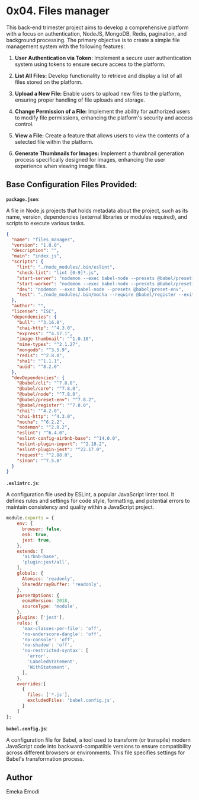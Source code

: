 # 0x04. Files manager

This back-end trimester project aims to develop a comprehensive platform with a focus on authentication, NodeJS, MongoDB, Redis, pagination, and background processing. The primary objective is to create a simple file management system with the following features:

1. **User Authentication via Token:**
Implement a secure user authentication system using tokens to ensure secure access to the platform.

2. **List All Files:**
Develop functionality to retrieve and display a list of all files stored on the platform.

3. **Upload a New File:**
Enable users to upload new files to the platform, ensuring proper handling of file uploads and storage.

4. **Change Permission of a File:**
Implement the ability for authorized users to modify file permissions, enhancing the platform's security and access control.

5. **View a File:**
Create a feature that allows users to view the contents of a selected file within the platform.

6. **Generate Thumbnails for Images:**
Implement a thumbnail generation process specifically designed for images, enhancing the user experience when viewing image files.

## Base Configuration Files Provided:

**`package.json`**: 

A file in Node.js projects that holds metadata about the project, such as its name, version, dependencies (external libraries or modules required), and scripts to execute various tasks.

```JSON
{
  "name": "files_manager",
  "version": "1.0.0",
  "description": "",
  "main": "index.js",
  "scripts": {
    "lint": "./node_modules/.bin/eslint",
    "check-lint": "lint [0-9]*.js",
    "start-server": "nodemon --exec babel-node --presets @babel/preset-env ./server.js",
    "start-worker": "nodemon --exec babel-node --presets @babel/preset-env ./worker.js",
    "dev": "nodemon --exec babel-node --presets @babel/preset-env",
    "test": "./node_modules/.bin/mocha --require @babel/register --exit" 
  },
  "author": "",
  "license": "ISC",
  "dependencies": {
    "bull": "^3.16.0",
    "chai-http": "^4.3.0",
    "express": "^4.17.1",
    "image-thumbnail": "^1.0.10",
    "mime-types": "^2.1.27",
    "mongodb": "^3.5.9",
    "redis": "^2.8.0",
    "sha1": "^1.1.1",
    "uuid": "^8.2.0"
  },
  "devDependencies": {
    "@babel/cli": "^7.8.0",
    "@babel/core": "^7.8.0",
    "@babel/node": "^7.8.0",
    "@babel/preset-env": "^7.8.2",
    "@babel/register": "^7.8.0",
    "chai": "^4.2.0",
    "chai-http": "^4.3.0",
    "mocha": "^6.2.2",
    "nodemon": "^2.0.2",
    "eslint": "^6.4.0",
    "eslint-config-airbnb-base": "^14.0.0",
    "eslint-plugin-import": "^2.18.2",
    "eslint-plugin-jest": "^22.17.0",
    "request": "^2.88.0",
    "sinon": "^7.5.0"
  }
}
```

**`.eslintrc.js`**:

A configuration file used by ESLint, a popular JavaScript linter tool. It defines rules and settings for code style, formatting, and potential errors to maintain consistency and quality within a JavaScript project.

```javascript
module.exports = {
    env: {
      browser: false,
      es6: true,
      jest: true,
    },
    extends: [
      'airbnb-base',
      'plugin:jest/all',
    ],
    globals: {
      Atomics: 'readonly',
      SharedArrayBuffer: 'readonly',
    },
    parserOptions: {
      ecmaVersion: 2018,
      sourceType: 'module',
    },
    plugins: ['jest'],
    rules: {
      'max-classes-per-file': 'off',
      'no-underscore-dangle': 'off',
      'no-console': 'off',
      'no-shadow': 'off',
      'no-restricted-syntax': [
        'error',
        'LabeledStatement',
        'WithStatement',
      ],
    },
    overrides:[
      {
        files: ['*.js'],
        excludedFiles: 'babel.config.js',
      }
    ]
};
```

**`babel.config.js`**:

A configuration file for Babel, a tool used to transform (or transpile) modern JavaScript code into backward-compatible versions to ensure compatibility across different browsers or environments. This file specifies settings for Babel's transformation process.

## Author

Emeka Emodi
